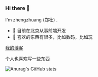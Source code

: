 ### Hi there 👋

I'm zhengzhuang (郑壮) .

- 🍒 目前在北京从事前端开发
- 📍 喜欢的东西有很多，比如数码，比如玩

[我的博客](https://zhengzhuang96.github.io/blog/?_blank)

个人也喜欢写一些东西

![Anurag's GitHub stats](https://github-readme-stats.vercel.app/api?username=zhengzhuang96&show_icons=true&theme=radical)



<!--
**zhengzhuang96/zhengzhuang96** is a ✨ _special_ ✨ repository because its `README.md` (this file) appears on your GitHub profile.

Here are some ideas to get you started:

- 🔭 I’m currently working on ...
- 🌱 I’m currently learning ...
- 👯 I’m looking to collaborate on ...
- 🤔 I’m looking for help with ...
- 💬 Ask me about ...
- 📫 How to reach me: ...
- 😄 Pronouns: ...
- ⚡ Fun fact: ...
-->
